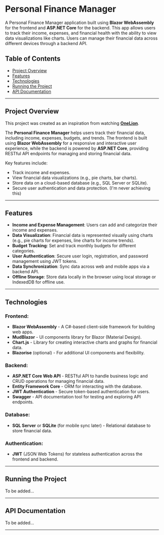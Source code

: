 # Personal Finance Manager

A Personal Finance Manager application built using **Blazor WebAssembly** for the frontend and **ASP.NET Core** for the backend. This app allows users to track their income, expenses, and financial health with the ability to view data visualizations like charts. Users can manage their financial data across different devices through a backend API.

## Table of Contents

- [Project Overview](#project-overview)
- [Features](#features)
- [Technologies](#technologies)
- [Running the Project](#running-the-project)
- [API Documentation](#api-documentation)

---

## Project Overview

This project was created as an inspiration from watching [**OneLion**](https://github.com/one1lion).

The **Personal Finance Manager** helps users track their financial data, including income, expenses, budgets, and trends. The frontend is built using **Blazor WebAssembly** for a responsive and interactive user experience, while the backend is powered by **ASP.NET Core**, providing RESTful API endpoints for managing and storing financial data.

Key features include:
- Track income and expenses.
- View financial data visualizations (e.g., pie charts, bar charts).
- Store data on a cloud-based database (e.g., SQL Server or SQLite).
- Secure user authentication and data protection. (I'm never achieving this)

---

## Features

- **Income and Expense Management**: Users can add and categorize their income and expenses.
- **Data Visualization**: Financial data is represented visually using charts (e.g., pie charts for expenses, line charts for income trends).
- **Budget Tracking**: Set and track monthly budgets for different categories.
- **User Authentication**: Secure user login, registration, and password management using JWT tokens.
- **Data Synchronization**: Sync data across web and mobile apps via a backend API.
- **Offline Storage**: Store data locally in the browser using local storage or IndexedDB for offline use.

---

## Technologies

### Frontend:
- **Blazor WebAssembly** - A C#-based client-side framework for building web apps.
- **MudBlazor** - UI components library for Blazor (Material Design).
- **Chart.js** - Library for creating interactive charts and graphs for financial data.
- **Blazorise** (optional) - For additional UI components and flexibility.

### Backend:
- **ASP.NET Core Web API** - RESTful API to handle business logic and CRUD operations for managing financial data.
- **Entity Framework Core** - ORM for interacting with the database.
- **JWT Authentication** - Secure token-based authentication for users.
- **Swagger** - API documentation tool for testing and exploring API endpoints.

### Database:
- **SQL Server** or **SQLite** (for mobile sync later) - Relational database to store financial data.

### Authentication:
- **JWT** (JSON Web Tokens) for stateless authentication across the frontend and backend.

---

## Running the Project

To be added...

---

## API Documentation

To be added...

---

